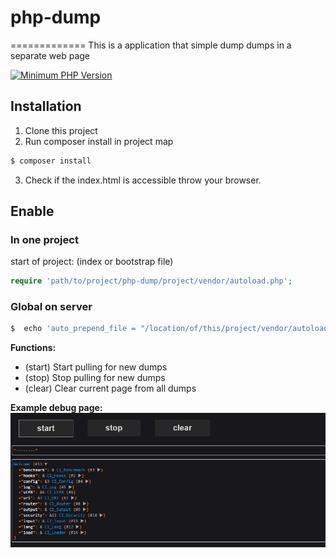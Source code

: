 # php-dump
=============
This is a application that simple dump dumps in a separate web page

[![Minimum PHP Version](https://img.shields.io/badge/php-%3E%3D%205.6-8892BF.svg?style=flat-square)](https://php.net/)
## Installation
 1. Clone this project
 2. Run composer install in project map
 ```bash
 $ composer install
 ```
  3. Check if the index.html is accessible throw your browser.

## Enable
### In one project
start of project: (index or bootstrap file)
```php
require 'path/to/project/php-dump/project/vendor/autoload.php';
```
### Global on server
```bash
$  echo 'auto_prepend_file = "/location/of/this/project/vendor/autoload.php"' >> /path/to/php/include/ini/files/php-debug.ini
```

**Functions:**
- (start) Start pulling for new dumps 
- (stop) Stop pulling for new dumps
- (clear) Clear current page from all dumps

**Example debug page:**
![Example page](media/imagas/debug_page.PNG)